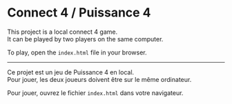 # Connect 4 / Puissance 4

This project is a local connect 4 game.  
It can be played by two players on the same computer.

To play, open the `index.html` file in your browser.

---

Ce projet est un jeu de Puissance 4 en local.  
Pour jouer, les deux joueurs doivent être sur le même ordinateur.

Pour jouer, ouvrez le fichier `index.html` dans votre navigateur.
